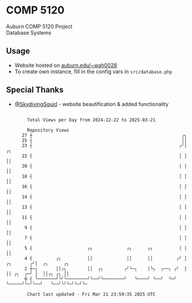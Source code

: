 # COMP 5120
Auburn COMP 5120 Project  
Database Systems

## Usage
- Website hosted on [auburn.edu/~wah0028](https://webhome.auburn.edu/~wah0028/)
- To create own instance, fill in the config vars in `src/database.php`

## Special Thanks
- [@SkydivingSquid](https://github.com/SkydivingSquid) - website beautification & added functionality

```

        Total Views per Day from 2024-12-22 to 2025-03-21

        Repository Views
      27 ┼                                                         ╭╮
      25 ┤                                                         ││
      23 ┤                                                        ╭╯│               ╭╮
      22 ┤                                                        │ │               ││
      20 ┤                                                        │ │               ││
      18 ┤                                                        │ │               ││
      16 ┤                                                        │ │               ││
      14 ┤                                                        │ │               ││
      13 ┤                                                        │ │               ││
      11 ┤                                                        │ │               ││
       9 ┤                                                        │ │               ││
       7 ┤                                                        │ │               ││
       5 ┤                     ╭╮             ╭╮      ╭╮          │ │               ││
       4 ┤         ╭╮          ││             ││      ││         ╭╯ │     ╭╮       ╭╯│  ╭╮      ╭╮
       2 ┼─╮       ││╭╮        ││  ╭╮        ╭╯╰─╮    │╰╮  ╭──╮ ╭╯  │     ││ ╭╮  ╭─╯ │  ││╭╮ ╭╮ ││
       0 ┤ ╰───────╯╰╯╰────────╯╰──╯╰────────╯   ╰────╯ ╰──╯  ╰─╯   ╰─────╯╰─╯╰──╯   ╰──╯╰╯╰─╯╰─╯╰─

        Chart last updated - Fri Mar 21 23:59:35 2025 UTC
        
```
